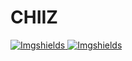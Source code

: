 # CHIIZ
  <a href="https://github.com/Shio7/Keter">
    <img src="https://img.shields.io/github/issues/Shio7/Keter?style=for-the-badge&logo=appveyor"
         alt="Imgshields">
  </a>
  <a href="https://github.com/Shio7/Keter">
    <img src="https://img.shields.io/github/stars/Shio7/Keter?style=for-the-badge&logo=appveyor"
         alt="Imgshields">
  </a>
